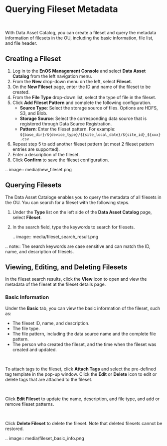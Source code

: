 # Querying Fileset Metadata

<br />

With Data Asset Catalog, you can create a fileset and query the metadata information of filesets in the OU, including the basic information, file list, and file header.

## Creating a Fileset

1. Log in to the **EnOS Management Console** and select **Data Asset Catalog** from the left navigation menu.
2. From the **New** drop-down menu on the left, select **Fileset**.
3. On the **New Fileset** page, enter the ID and name of the fileset to be created.
4. From the **File Type** drop-down list, select the type of file in the fileset.
5. Click **Add Fileset Pattern** and complete the following configuration.
     - **Source Type**: Select the storage source of files. Options are HDFS, S3, and Blob.
     - **Storage Source**: Select the corresponding data source that is registered through Data Source Registration.
     - **Pattern**: Enter the fileset pattern. For example: `${base_dir}/${device_type}/${site_local_date}/${site_id}_${xxx}.csv`
6. Repeat step 5 to add another fileset pattern (at most 2 fileset pattern entries are supported).
7. Enter a description of the fileset.
8. Click **Confirm** to save the fileset configuration.

.. image:: media/new_fileset.png

## Querying Filesets

The Data Asset Cataloge enables you to query the metadata of all filesets in the OU. You can search for a fileset with the following steps.

1. Under the **Type** list on the left side of the **Data Asset Catalog** page, select **Fileset**.

2. In the search field, type the keywords to search for filesets.

   .. image:: media/fileset_search_result.png

.. note:: The search keywords are case sensitive and can match the ID, name, and description of filesets.

## Viewing, Editing, and Deleting Filesets

In the fileset search results, click the **View** icon to open and view the metadata of the fileset at the fileset details page.

### Basic Information

Under the **Basic** tab, you can view the basic information of the fileset, such as:

- The fileset ID, name, and description.
- The file type.
- The file pattern, including the data source name and the complete file pattern.
- The person who created the fileset, and the time when the fileset was created and updated.

<br />

To attach tags to the fileset, click **Attach Tags** and select the pre-defined tag template in the pop-up window. Click the **Edit** or **Delete** icon to edit or delete tags that are attached to the fileset.

<br />

Click **Edit Fileset** to update the name, description, and file type, and add or remove fileset patterns.

<br />

Click **Delete Fileset** to delete the fileset. Note that deleted filesets cannot be restored.


.. image:: media/fileset_basic_info.png


<!--end-->